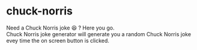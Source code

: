 # chuck-norris

Need a Chuck Norris joke 😆 ? 
Here you go. </br>
Chuck Norris joke generator will generate you a random Chuck Norris joke evey time the on screen button is clicked. 

